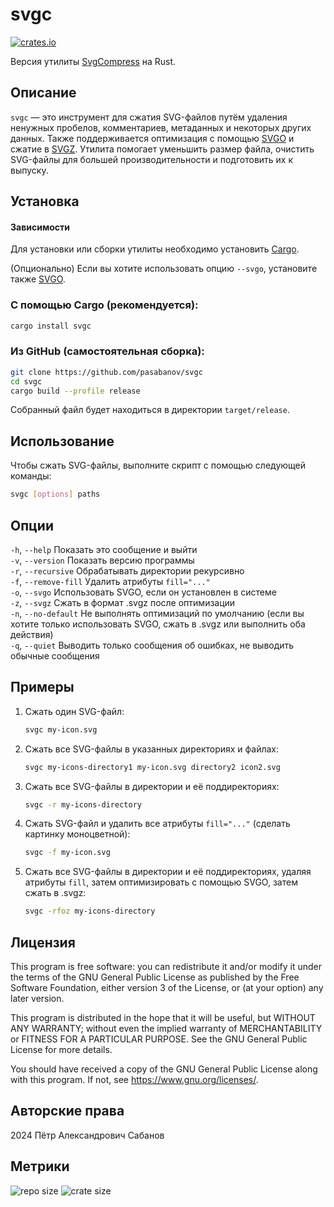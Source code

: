 # svgc

[![crates.io](https://img.shields.io/crates/v/svgc?style=for-the-badge)](https://crates.io/crates/svgc)

Версия утилиты [SvgCompress](https://github.com/pasabanov/SvgCompress/) на Rust.

## Описание

`svgc` — это инструмент для сжатия SVG-файлов путём удаления ненужных пробелов, комментариев, метаданных и некоторых других данных. Также поддерживается оптимизация с помощью [SVGO](https://github.com/svg/svgo) и сжатие в [SVGZ](https://ru.wikipedia.org/wiki/SVG#SVGZ). Утилита помогает уменьшить размер файла, очистить SVG-файлы для большей производительности и подготовить их к выпуску.

## Установка

#### Зависимости

Для установки или сборки утилиты необходимо установить [Cargo](https://doc.rust-lang.org/cargo/getting-started/installation.html).

(Опционально) Если вы хотите использовать опцию `--svgo`, установите также [SVGO](https://github.com/svg/svgo).

### С помощью Cargo (рекомендуется):

```sh
cargo install svgc
```

### Из GitHub (самостоятельная сборка):

```sh
git clone https://github.com/pasabanov/svgc
cd svgc
cargo build --profile release
```
 
Собранный файл будет находиться в директории `target/release`.

## Использование

Чтобы сжать SVG-файлы, выполните скрипт с помощью следующей команды:

```sh
svgc [options] paths
```

## Опции

`-h`, `--help` Показать это сообщение и выйти  
`-v`, `--version` Показать версию программы  
`-r`, `--recursive` Обрабатывать директории рекурсивно  
`-f`, `--remove-fill` Удалить атрибуты `fill="..."`  
`-o`, `--svgo` Использовать SVGO, если он установлен в системе  
`-z`, `--svgz` Сжать в формат .svgz после оптимизации  
`-n`, `--no-default` Не выполнять оптимизаций по умолчанию (если вы хотите только использовать SVGO, сжать в .svgz или выполнить оба действия)  
`-q`, `--quiet` Выводить только сообщения об ошибках, не выводить обычные сообщения

## Примеры

1. Сжать один SVG-файл:
	```sh
	svgc my-icon.svg
	```
2. Сжать все SVG-файлы в указанных директориях и файлах:
	```sh
	svgc my-icons-directory1 my-icon.svg directory2 icon2.svg
	```
3. Сжать все SVG-файлы в директории и её поддиректориях:
	```sh
	svgc -r my-icons-directory
   ```
4. Сжать SVG-файл и удалить все атрибуты `fill="..."` (сделать картинку моноцветной):
	```sh
	svgc -f my-icon.svg
	```
5. Сжать все SVG-файлы в директории и её поддиректориях, удаляя атрибуты `fill`, затем оптимизировать с помощью SVGO, затем сжать в .svgz:
	```sh
	svgc -rfoz my-icons-directory
	```

## Лицензия

This program is free software: you can redistribute it and/or modify
it under the terms of the GNU General Public License as published by
the Free Software Foundation, either version 3 of the License, or
(at your option) any later version.

This program is distributed in the hope that it will be useful,
but WITHOUT ANY WARRANTY; without even the implied warranty of
MERCHANTABILITY or FITNESS FOR A PARTICULAR PURPOSE.  See the
GNU General Public License for more details.

You should have received a copy of the GNU General Public License
along with this program.  If not, see <https://www.gnu.org/licenses/>.

## Авторские права

2024 Пётр Александрович Сабанов

## Метрики

![repo size](https://img.shields.io/github/repo-size/pasabanov/svgc?color=6e54bb)
![crate size](https://img.shields.io/crates/size/svgc?label=crate%20size&color=orange)